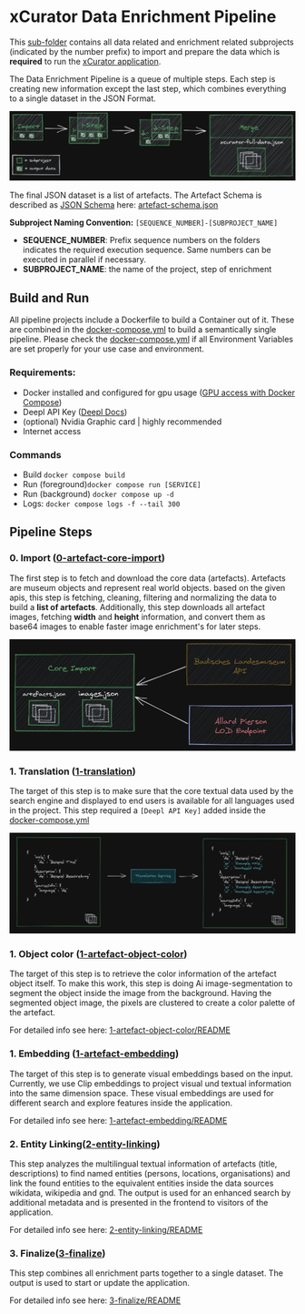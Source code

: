 # xCurator Data Enrichment Pipeline

This [sub-folder](../data-enrichment) contains all data related and enrichment related subprojects (indicated by the number prefix) to import and prepare the data which is **required** to run the [xCurator application](../application).

The Data Enrichment Pipeline is a queue of multiple steps. Each step is creating new information except the last step, which combines everything to a single dataset in the JSON Format.

<div style="text-align:center"><img src="./doc/pipeline.png" alt="pipeline"/></div>


The final JSON dataset is a list of artefacts. The Artefact Schema is described as [JSON Schema](https://json-schema.org/) here: [artefact-schema.json](./artefact-schema.json)

**Subproject Naming Convention:** `[SEQUENCE_NUMBER]-[SUBPROJECT_NAME]`

- **SEQUENCE_NUMBER**: Prefix sequence numbers on the folders indicates the required execution sequence. Same numbers can be executed in parallel if necessary.
- **SUBPROJECT_NAME**: the name of the project, step of enrichment

## Build and Run
All pipeline projects include a Dockerfile to build a Container out of it.
These are combined in the [docker-compose.yml](./docker-compose.yml) to build a semantically single pipeline.
Please check the [docker-compose.yml](./docker-compose.yml) if all Environment Variables are set properly for your use case and environment.

### Requirements:
- Docker installed and configured for gpu usage ([GPU access with Docker Compose](https://docs.docker.com/compose/gpu-support/))
- Deepl API Key ([Deepl Docs](https://support.deepl.com/hc/en-us/articles/360020695820-Authentication-Key))
- (optional) Nvidia Graphic card | highly recommended
- Internet access

### Commands
- Build `docker compose build`
- Run (foreground)`docker compose run [SERVICE]`
- Run (background) `docker compose up -d`
- Logs: `docker compose logs -f --tail 300`

## Pipeline Steps

### 0. Import ([0-artefact-core-import](./0-artefact-core-import))

The first step is to fetch and download the core data (artefacts). Artefacts are museum objects and represent real world objects.
based on the given apis, this step is fetching, cleaning, filtering and normalizing the data to build a **list of artefacts**.
Additionally, this step downloads all artefact images, fetching **width** and **height** information, and convert them as base64 images to enable faster image enrichment's for later steps.

<div style="text-align:center"><img src="./doc/import-step.png" alt="import step"/></div>


### 1. Translation ([1-translation](./1-translation))

The target of this step is to make sure that the core textual data used by the search engine and displayed to end users is available for all languages used in the project. 
This step required a `[Deepl API Key]` added inside the [docker-compose.yml](./docker-compose.yml)

<div style="text-align:center"><img src="./doc/translation-step.png" alt="import step"/></div>


### 1. Object color ([1-artefact-object-color](./1-artefact-object-color))

The target of this step is to retrieve the color information of the artefact object itself. To make this work, this step is doing Ai image-segmentation to segment the object inside the image from the background.
Having the segmented object image, the pixels are clustered to create a color palette of the artefact.

For detailed info see here: [1-artefact-object-color/README](./1-artefact-object-color/README.md)

### 1. Embedding ([1-artefact-embedding](./1-artefact-embedding))

The target of this step is to generate visual embeddings based on the input. Currently, we use Clip embeddings to project visual und textual information into the same dimension space.
These visual embeddings are used for different search and explore features inside the application. 

For detailed info see here: [1-artefact-embedding/README](./1-artefact-embedding/README.md)

### 2. Entity Linking([2-entity-linking](./2-entity-linking))

This step analyzes the multilingual textual information of artefacts (title, descriptions) to find named entities (persons, locations, organisations) and 
link the found entities to the equivalent entities inside the data sources wikidata, wikipedia and gnd.
The output is used for an enhanced search by additional metadata and is presented in the frontend to visitors of the application.

For detailed info see here: [2-entity-linking/README](2-entity-linking/README.md)

### 3. Finalize([3-finalize](./3-finalize))

This step combines all enrichment parts together to a single dataset. The output is used to start or update the application.

For detailed info see here: [3-finalize/README](3-finalize/README.md)




